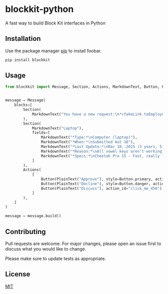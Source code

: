 # blockkit-python

A fast way to build Block Kit interfaces in Python 

## Installation

Use the package manager [pip](https://pip.pypa.io/en/stable/) to install foobar.

```bash
pip install blockkit
```

## Usage

```python
from blockkit import Message, Section, Actions, MarkdownText, Button, PlainText


message = Message(
    blocks=[
        Section(
            MarkdownText("You have a new request:\n*<fakeLink.toEmployeeProfile.com|Fred Enriquez - New device request>*")
        ),
        Section(
            MarkdownText("Laptop"),
            fields=[
                MarkdownText("*Type:*\nComputer (laptop)"),
                MarkdownText("*When:*\nSubmitted Aut 10"),
                MarkdownText("*Last Update:*\nMar 10, 2015 (3 years, 5 months)"),
                MarkdownText("*Reason:*\nAll vowel keys aren't working."),
                MarkdownText("*Specs:*\nCheetah Pro 15 - Fast, really fast"),
            ]
        ),
        Actions(
            [
                Button(PlainText("Approve"), style=Button.primary, action_id="click_me_123"),
                Button(PlainText("Decline"), style=Button.danger, action_id="click_me_456"),
                Button(PlainText("Discuss"), action_id="click_me_456"),
            ]
        ),
    ]
)

message = message.build()
```

## Contributing
Pull requests are welcome. For major changes, please open an issue first to discuss what you would like to change.

Please make sure to update tests as appropriate.

## License
[MIT](https://choosealicense.com/licenses/mit/)